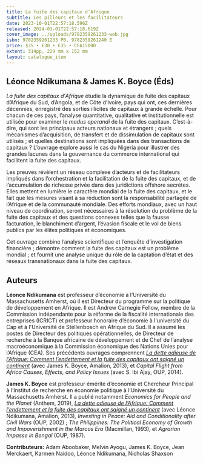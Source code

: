 ```yaml
---
title: La fuite des capitaux d’Afrique
subtitle: Les pilleurs et les facilitateurs
date: 2023-10-01T22:57:18.596Z
released: 2024-03-01T22:57:18.619Z
cover_image: ../uploads/9782359261233-web.jpg
isbn: 9782359261233 PB, 9782359261240 E
price: $35 • £30 • €35 • CFA15000
extent: 314pp, 229 mm x 152 mm
layout: catalogue_item
---
```

## Léonce Ndikumana & James K. Boyce (Éds)

*La fuite des capitaux d*’*Afrique* étudie la dynamique de fuite des capitaux d’Afrique du Sud, d’Angola, et de Côte d’Ivoire, pays qui ont, ces dernières décennies, enregistré des sorties illicites de capitaux à grande échelle. Pour chacun de ces pays, l’analyse quantitative, qualitative et institutionnelle est utilisée pour examiner le *modus operandi* de la fuite des capitaux. C’est-à-dire, qui sont les principaux acteurs nationaux et étrangers ; quels mécanismes d’acquisition, de transfert et de dissimulation de capitaux sont utilisés ; et quelles destinations sont impliquées dans des transactions de capitaux ? L’ouvrage explore aussi le cas du Nigeria pour illustrer des grandes lacunes dans la gouvernance du commerce international qui facilitent la fuite des capitaux.

Les preuves révèlent un réseau complexe d’acteurs et de facilitateurs impliqués dans l’orchestration et la facilitation de la fuite des capitaux, et de l’accumulation de richesse privée dans des juridictions offshore secrètes. Elles mettent en lumière le caractère mondial de la fuite des capitaux, et le fait que les mesures visant à sa réduction sont la responsabilité partagée de l’Afrique et de la communauté mondiale. Des efforts mondiaux, avec un haut niveau de coordination, seront nécessaires à la résolution du problème de la fuite des capitaux et des questions connexes telles que la fausse facturation, le blanchiment d’argent, l’évasion fiscale et le vol de biens publics par les élites politiques et économiques.

Cet ouvrage combine l’analyse scientifique et l’enquête d’investigation financière ; démontre comment la fuite des capitaux est un problème mondial ; et fournit une analyse unique du rôle de la captation d’état et des réseaux transnationaux dans la fuite des capitaux.

## **A﻿uteurs**

**Léonce Ndikumana** est professeur d’économie à l’Université du Massachusetts Amherst, où il est Directeur du programme sur la politique de développement en Afrique. Il est Andrew Carnegie Fellow, membre de la Commission indépendante pour la réforme de la fiscalité internationale des entreprises (ICRICT) et professeur honoraire d’économie à l'université du Cap et à l'Université de Stellenbosch en Afrique du Sud. Il a assumé les postes de Directeur des politiques opérationnelles, de Directeur de recherche à la Banque africaine de développement et de Chef de l’analyse macroéconomique à la Commission économique des Nations Unies pour l’Afrique (CEA). Ses précédents ouvrages comprennent *[La dette odieuse de l’Afrique: Comment l’endettement et la fuite des capitaux ont saigné un continent](https://www.amalion.net/catalogue/la-dette-odieuse-de-l%E2%80%99afrique/)* (avec James K. Boyce, Amalion, 2013), et *Capital Flight from Africa Causes, Effects, and Policy Issues* (avec S. Ibi Ajay, OUP, 2014).

**James K. Boyce** est professeur émérite d’économie et Chercheur Principal à l’Institut de recherche en économie politique à l’Université du Massachusetts Amherst. Il a publié notamment *Economics for People and the Planet* (Anthem, 2019), *[La dette odieuse de l’Afrique: Comment l’endettement et la fuite des capitaux ont saigné un continent](https://www.amalion.net/catalogue/la-dette-odieuse-de-l%E2%80%99afrique/)* (avec Léonce Ndikumana, Amalion, 2013)*, Investing in Peace: Aid and Conditionality after Civil Wars* (OUP, 2002) ; *The Philippines: The Political Economy of Growth and Impoverishment in the Marcos Era* (Macmillan, 1993), et *Agrarian Impasse in Bengal* (OUP, 1987).

**Contributeurs:** Adam Aboobaker, Melvin Ayogu, James K. Boyce, Jean Merckaert, Karmen Naidoo, Léonce Ndikumana, Nicholas Shaxson